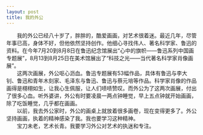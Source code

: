 ```yaml
---
layout: post
title: 我的外公
---
```



　　我的外公已经八十岁了，胖胖的，酷爱画画，对艺术很着迷。最近几年，尽管年事已高，身体不好，但他依然坚持创作。他细心寻找伟人、著名科学家、鲁迅的资料。在今年7月20到8月8日在鲁迅纪念馆展出“心中的旗帜——鲁迅系列中国画专题展”，8月13到8月25日在美术馆展出了“科技之光——当代著名科学家肖像画展”。  
　　这两次画展，外公呕心沥血。鲁迅专题展有53幅作品，具体有鲁迅与李大钊、鲁迅和青年木刻家、毛泽东与鲁迅、鲁迅与蔡元培等作品。科学家肖像的作品画得是栩栩如生，让我心生佩服，让人们啧啧赞叹。而外公为了这两次画展，付出了很多心血。听外婆讲，外公有时要凌晨一两点钟睡觉，早上五点钟就开始画画，除了吃饭睡觉，几乎都在画画。  
　　以前，我去外公家时，外公的画桌上就放着很多画卷，现在变得更多了。外公坚持画画，执着的精神感染了我。我也要学习这种精神。  
　　宝刀未老，艺术长青。我要学习外公对艺术的执迷和专注。  

